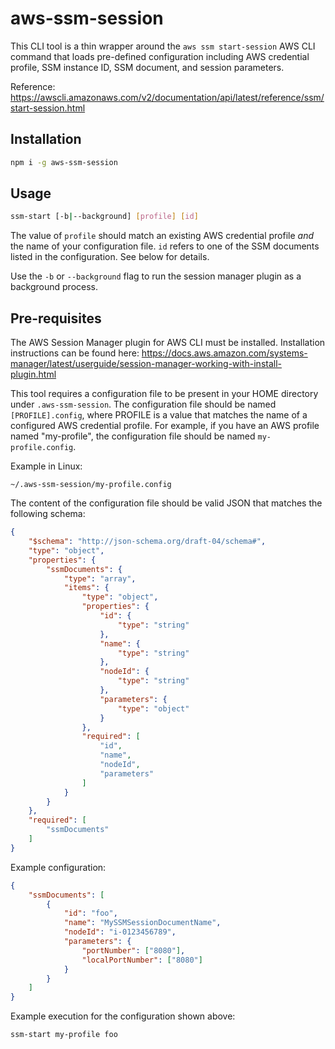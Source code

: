 # aws-ssm-session

This CLI tool is a thin wrapper around the `aws ssm start-session` AWS CLI command that loads pre-defined configuration including AWS credential profile, SSM instance ID, SSM document, and session parameters.

Reference: https://awscli.amazonaws.com/v2/documentation/api/latest/reference/ssm/start-session.html

## Installation

```sh
npm i -g aws-ssm-session
```

## Usage

```sh
ssm-start [-b|--background] [profile] [id]
```
The value of `profile` should match an existing AWS credential profile *and* the name of your configuration file. `id` refers to one of the SSM documents listed in the configuration. See below for details.

Use the `-b` or `--background` flag to run the session manager plugin as a background process.

## Pre-requisites

The AWS Session Manager plugin for AWS CLI must be installed. Installation instructions can be found here: https://docs.aws.amazon.com/systems-manager/latest/userguide/session-manager-working-with-install-plugin.html

This tool requires a configuration file to be present in your HOME directory under `.aws-ssm-session`. The configuration file should be named `[PROFILE].config`, where PROFILE is a value that matches the name of a configured AWS credential profile. For example, if you have an AWS profile named "my-profile", the configuration file should be named `my-profile.config`.

Example in Linux:

```
~/.aws-ssm-session/my-profile.config
```

The content of the configuration file should be valid JSON that matches the following schema:

```json
{
    "$schema": "http://json-schema.org/draft-04/schema#",
    "type": "object",
    "properties": {
        "ssmDocuments": {
            "type": "array",
            "items": {
                "type": "object",
                "properties": {
                    "id": {
                        "type": "string"
                    },
                    "name": {
                        "type": "string"
                    },
                    "nodeId": {
                        "type": "string"
                    },
                    "parameters": {
                        "type": "object"
                    }
                },
                "required": [
                    "id",
                    "name",
                    "nodeId",
                    "parameters"
                ]
            }
        }
    },
    "required": [
        "ssmDocuments"
    ]
}
```

Example configuration:

```json
{
    "ssmDocuments": [
        {
            "id": "foo",
            "name": "MySSMSessionDocumentName",
            "nodeId": "i-0123456789",
            "parameters": {
                "portNumber": ["8080"],
                "localPortNumber": ["8080"]
            }
        }
    ]
}
```

Example execution for the configuration shown above:

```sh
ssm-start my-profile foo
```
